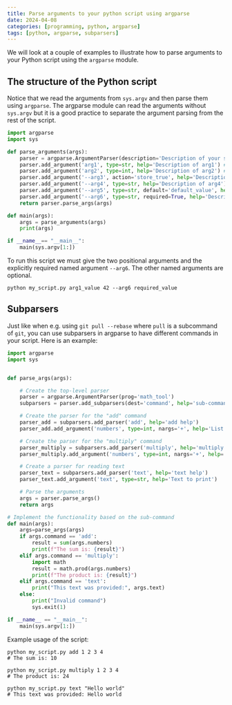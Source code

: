```yaml
---
title: Parse arguments to your python script using argparse
date: 2024-04-08
categories: [programming, python, argparse]
tags: [python, argparse, subparsers]
---
```

    
We will look at a couple of examples to illustrate how to parse arguments to your Python script using the `argparse` module.


## The structure of the Python script

Notice that we read the arguments from `sys.argv` and then parse them using `argparse`.
The argparse module can read the arguments without `sys.argv` but it is a good practice to separate the argument parsing from the rest of the script.

```python
import argparse
import sys

def parse_arguments(args):
    parser = argparse.ArgumentParser(description='Description of your script')
    parser.add_argument('arg1', type=str, help='Description of arg1') # these are positional arguments and are required
    parser.add_argument('arg2', type=int, help='Description of arg2') # these are positional arguments and are required
    parser.add_argument('--arg3', action='store_true', help='Description of arg3') # store_true means that the argument is a boolean and will be True if the argument is present, i.e. --arg3 without a value
    parser.add_argument('--arg4', type=str, help='Description of arg4') # named arguments
    parser.add_argument('--arg5', type=str, default='default_value', help='Description of arg5') # named argument with default value
    parser.add_argument('--arg6', type=str, required=True, help='Description of arg6') # named argument that is required
    return parser.parse_args(args)

def main(args):
    args = parse_arguments(args)
    print(args)

if __name__== "__main__":
    main(sys.argv[1:])

```

To run this script we must give the two positional arguments and the explicitly required named argument `--arg6`. The other named arguments are optional.

```shell
python my_script.py arg1_value 42 --arg6 required_value
```

## Subparsers

Just like when e.g. using `git pull --rebase` where `pull` is a subcommand of `git`, you can use subparsers in argparse to have different commands in your script. Here is an example:


```python
import argparse
import sys


def parse_args(args):

    # Create the top-level parser
    parser = argparse.ArgumentParser(prog='math_tool')
    subparsers = parser.add_subparsers(dest='command', help='sub-command help')

    # Create the parser for the "add" command
    parser_add = subparsers.add_parser('add', help='add help')
    parser_add.add_argument('numbers', type=int, nargs='+', help='List of numbers to add')

    # Create the parser for the "multiply" command
    parser_multiply = subparsers.add_parser('multiply', help='multiply help')
    parser_multiply.add_argument('numbers', type=int, nargs='+', help='List of numbers to multiply')

    # Create a parser for reading text
    parser_text = subparsers.add_parser('text', help='text help')
    parser_text.add_argument('text', type=str, help='Text to print')

    # Parse the arguments
    args = parser.parse_args()
    return args

# Implement the functionality based on the sub-command
def main(args):
    args=parse_args(args)
    if args.command == 'add':
        result = sum(args.numbers)
        print(f"The sum is: {result}")
    elif args.command == 'multiply':
        import math
        result = math.prod(args.numbers)
        print(f"The product is: {result}")
    elif args.command == 'text':
        print("This text was provided:", args.text)
    else:
        print("Invalid command")
        sys.exit(1)

if __name__ == "__main__":
    main(sys.argv[1:])
```

Example usage of the script:

```shell
python my_script.py add 1 2 3 4
# The sum is: 10

python my_script.py multiply 1 2 3 4
# The product is: 24

python my_script.py text "Hello world"
# This text was provided: Hello world
```